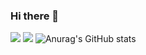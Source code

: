### Hi there 👋
<img href="버튼을 눌렀을 때 이동할 링크" target="_blank"><img src="https://img.shields.io/badge/React-#61DAFB?style=for-the-badge&logo=React&logoColor=#61DAFB"/>
<img src="https://img.shields.io/badge/React-61DAFB?style=for-the-badge&logo=React&logoColor=61DAFB">
![Anurag's GitHub stats](https://github-readme-stats.vercel.app/api?username=taewok&show_icons=true&theme=radical)

<!--
**taewok/taewok** is a ✨ _special_ ✨ repository because its `README.md` (this file) appears on your GitHub profile.

Here are some ideas to get you started:

- 🔭 I’m currently working on ...
- 🌱 I’m currently learning ...
- 👯 I’m looking to collaborate on ...
- 🤔 I’m looking for help with ...
- 💬 Ask me about ...
- 📫 How to reach me: ...
- 😄 Pronouns: ...
- ⚡ Fun fact: ...
-->

